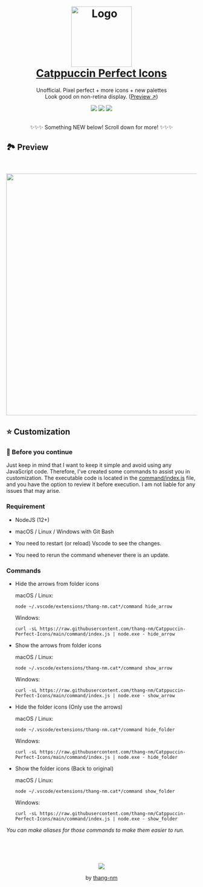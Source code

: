 <h1 align="center">
  <img src="https://raw.githubusercontent.com/thang-nm/Catppuccin-Perfect-Icons/main/logo.png" width="160" alt="Logo"/><br/>
  <a href="https://marketplace.visualstudio.com/items?itemName=thang-nm.catppuccin-perfect-icons">Catppuccin Perfect Icons</a>
</h1>

<p align="center">
  Unofficial. Pixel perfect + more icons + new palettes
  <br />
  Look good on non-retina display. (<a target="_blank" href="https://raw.githubusercontent.com/thang-nm/Catppuccin-Perfect-Icons/main/assets/previews/mocha-icons.png">Preview ↗</a>)
</p>

<p align="center">
  <img src="https://img.shields.io/github/directory-file-count/thang-nm/Catppuccin-Perfect-Icons/src/icons?label=icons&colorA=363a4f&colorB=eed49f&style=for-the-badge">
  <img src="https://img.shields.io/badge/palettes-8-_?colorA=363a4f&colorB=b7bdf8&style=for-the-badge">
  <img src="https://img.shields.io/visual-studio-marketplace/i/thang-nm.catppuccin-perfect-icons?colorA=363a4f&colorB=a6da95&style=for-the-badge">
</p>

<p align="center">
  <br />
  ✨✨✨ Something NEW below! Scroll down for more! ✨✨✨
  <br />
</p>

## 🏞️ Preview

<br />

<p align="center">
  <img width="640" src="https://raw.githubusercontent.com/thang-nm/Catppuccin-Perfect-Icons/main/assets/previews/mocha-icons@2x.png?t=20230915">
</p>

## ⭐️ Customization

### 🚦 Before you continue

Just keep in mind that I want to keep it simple and avoid using any JavaScript code. Therefore, I've created some commands to assist you in customization. The executable code is located in the [command/index.js](https://raw.githubusercontent.com/thang-nm/Catppuccin-Perfect-Icons/main/command/index.js) file, and you have the option to review it before execution. I am not liable for any issues that may arise.

### Requirement

- NodeJS (12+)

- macOS / Linux / Windows with Git Bash

- You need to restart (or reload) Vscode to see the changes.

- You need to rerun the command whenever there is an update.

### Commands

- Hide the arrows from folder icons

  macOS / Linux:

  ```
  node ~/.vscode/extensions/thang-nm.cat*/command hide_arrow
  ```

  Windows:

  ```
  curl -sL https://raw.githubusercontent.com/thang-nm/Catppuccin-Perfect-Icons/main/command/index.js | node.exe - hide_arrow
  ```

- Show the arrows from folder icons

  macOS / Linux:

  ```
  node ~/.vscode/extensions/thang-nm.cat*/command show_arrow
  ```

  Windows:

  ```
  curl -sL https://raw.githubusercontent.com/thang-nm/Catppuccin-Perfect-Icons/main/command/index.js | node.exe - show_arrow
  ```

- Hide the folder icons (Only use the arrows)

  macOS / Linux:

  ```
  node ~/.vscode/extensions/thang-nm.cat*/command hide_folder
  ```

  Windows:

  ```
  curl -sL https://raw.githubusercontent.com/thang-nm/Catppuccin-Perfect-Icons/main/command/index.js | node.exe - hide_folder
  ```

- Show the folder icons (Back to original)

  macOS / Linux:

  ```
  node ~/.vscode/extensions/thang-nm.cat*/command show_folder
  ```

  Windows:

  ```
  curl -sL https://raw.githubusercontent.com/thang-nm/Catppuccin-Perfect-Icons/main/command/index.js | node.exe - show_folder
  ```

_You can make aliases for those commands to make them easier to run._

<br />
<br />
<br />

<p align="center">
  <img src="https://raw.githubusercontent.com/catppuccin/catppuccin/main/assets/footers/gray0_ctp_on_line.png"/>
</p>

<p align="center">
  by <a href="https://github.com/thang-nm" target="_blank">thang-nm</a>
</p>
